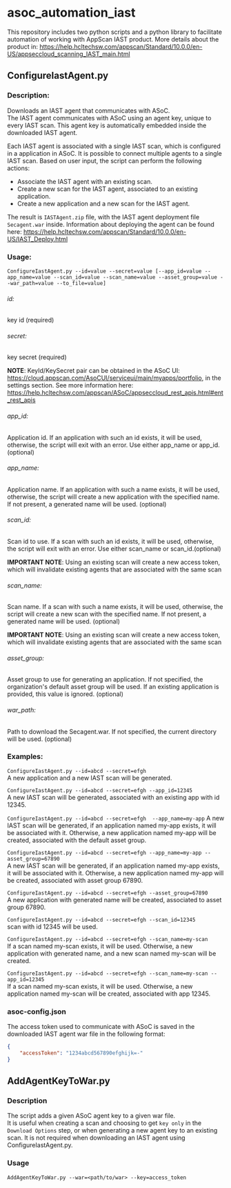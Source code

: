 # asoc_automation_iast
This repository includes two python scripts and a python library to facilitate automation of working with AppScan IAST product.
More details about the product in: https://help.hcltechsw.com/appscan/Standard/10.0.0/en-US/appseccloud_scanning_IAST_main.html

## ConfigureIastAgent.py

### Description:
  Downloads an IAST agent that communicates with ASoC.  
  The IAST agent communicates with ASoC using an agent key, unique to every IAST scan.
  This agent key is automatically embedded inside the downloaded IAST agent. 
   
  Each IAST agent is associated with a single IAST scan, which is configured in a application in ASoC.
  It is possible to connect multiple agents to a single IAST scan. 
  Based on user input, the script can perform the following actions:
  * Associate the IAST agent with an existing scan.
  * Create a new scan for the IAST agent, associated to an existing application.
  * Create a new application and a new scan for the IAST agent.
  
  The result is `IASTAgent.zip` file, with the IAST agent deployment file `Secagent.war` inside. Information about deploying the agent can be found here: https://help.hcltechsw.com/appscan/Standard/10.0.0/en-US/IAST_Deploy.html

### Usage: 
`ConfigureIastAgent.py --id=value --secret=value [--app_id=value --app_name=value --scan_id=value --scan_name=value --asset_group=value --war_path=value --to_file=value]`

###### id: 
key id (required)

###### secret: 
key secret (required)

**NOTE**: KeyId/KeySecret pair can be obtained in the ASoC UI: https://cloud.appscan.com/AsoCUI/serviceui/main/myapps/portfolio, in the settings section. See more information here: https://help.hcltechsw.com/appscan/ASoC/appseccloud_rest_apis.html#ent_rest_apis

###### app_id: 
Application id. If an application with such an id exists, it will be used, otherwise, the script will exit with an error. Use either app_name or app_id. (optional)

###### app_name: 
Application name. If an application with such a name exists, it will be used, otherwise, the script will create a new application with the specified name. If not present, a generated name will be used. (optional)

###### scan_id: 
Scan id to use. If a scan with such an id exists, it will be used, otherwise, the script will exit with an error. Use either scan_name or scan_id.(optional)

**IMPORTANT NOTE**: Using an existing scan will create a new access token, which will invalidate existing agents that are associated with the same scan
 
###### scan_name: 
Scan name. If a scan with such a name exists, it will be used, otherwise, the script will create a new scan with the specified name. If not present, a generated name will be used. (optional)  

**IMPORTANT NOTE**: Using an existing scan will create a new access token, which will invalidate existing agents that are associated with the same scan 

###### asset_group: 
Asset group to use for generating an application. If not specified, the organization's default asset group will be used. If an existing application is provided, this value is ignored. (optional)

###### war_path: 
Path to download the Secagent.war. If not specified, the current directory will be used. (optional)

### Examples:
```ConfigureIastAgent.py --id=abcd --secret=efgh```  
A new application and a new IAST scan will be generated.

```ConfigureIastAgent.py --id=abcd --secret=efgh --app_id=12345```  
A new IAST scan will be generated, associated with an existing app with id 12345.

```ConfigureIastAgent.py --id=abcd --secret=efgh  --app_name=my-app``` 
A new IAST scan will be generated, if an application named my-app exists, it will be associated with it. Otherwise, a new application named my-app will be created, associated with the default asset group.

```ConfigureIastAgent.py --id=abcd --secret=efgh --app_name=my-app --asset_group=67890```  
A new IAST scan will be generated, if an application named my-app exists, it will be associated with it. Otherwise, a new application named my-app will be created, associated with asset group 67890.

```ConfigureIastAgent.py --id=abcd --secret=efgh --asset_group=67890```  
A new application with generated name will be created, associated to asset group 67890.

```ConfigureIastAgent.py --id=abcd --secret=efgh --scan_id=12345```  
scan with id 12345 will be used. 

```ConfigureIastAgent.py --id=abcd --secret=efgh --scan_name=my-scan```  
If a scan named my-scan exists, it will be used. Otherwise, a new application with generated name, and a new scan named my-scan will be created.

```ConfigureIastAgent.py --id=abcd --secret=efgh --scan_name=my-scan --app_id=12345```  
If a scan named my-scan exists, it will be used. Otherwise, a new application named my-scan will be created, associated with app 12345.


### asoc-config.json
The access token used to communicate with ASoC is saved in the downloaded IAST agent war file in the following format:
```json
{
    "accessToken": "1234abcd567890efghijk=-"
}
```

## AddAgentKeyToWar.py

### Description
The script adds a given ASoC agent key to a given war file.  
It is useful when creating a scan and choosing to get `key only` in the `Download Options` step, or when generating a new agent key to an existing scan.
It is not required when downloading an IAST agent using ConfigureIastAgent.py. 


### Usage
`AddAgentKeyToWar.py --war=<path/to/war> --key=access_token`
